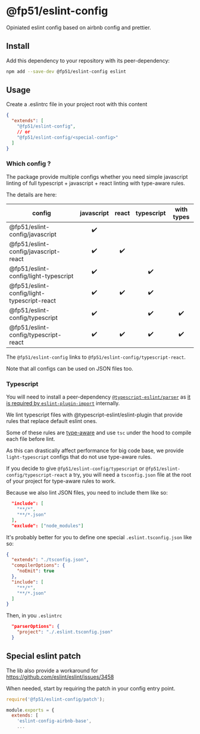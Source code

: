 # @fp51/eslint-config

Opiniated eslint config based on airbnb config and prettier.

## Install

Add this dependency to your repository with its peer-dependency:

```bash
npm add --save-dev @fp51/eslint-config eslint
```
## Usage

Create a .eslintrc file in your project root with this content

```json
{
  "extends": [
    "@fp51/eslint-config",
    // or
    "@fp51/eslint-config/<special-config>"
  ]
}
```

### Which config ?

The package provide multiple configs whether you need simple javascript linting 
of full typescript + javascript + react linting with type-aware rules.

The details are here:

| config                                            | javascript | react | typescript | with types |
|---------------------------------------------------|:----------:|:-----:|:----------:|:----------:|
| @fp51/eslint-config/javascript             |     ✔️     |       |            |            |
| @fp51/eslint-config/javascript-react       |     ✔️     |  ✔️   |            |            |
| @fp51/eslint-config/light-typescript       |     ✔️     |       |     ✔️     |            |
| @fp51/eslint-config/light-typescript-react |     ✔️     |  ✔️   |     ✔️     |            |
| @fp51/eslint-config/typescript             |     ✔️     |       |     ✔️     |     ✔️     |
| @fp51/eslint-config/typescript-react       |     ✔️     |  ✔️   |     ✔️     |     ✔️     |

The `@fp51/eslint-config` links to `@fp51/eslint-config/typescript-react`.

Note that all configs can be used on JSON files too.

### Typescript

You will need to install a peer-dependency [`@typescript-eslint/parser`](https://github.com/typescript-eslint/typescript-eslint/tree/master/packages/parser) 
as [it is required by `eslint-plugin-import`](https://github.com/benmosher/eslint-plugin-import#typescript)
internally.

We lint typescript files with @typescript-eslint/eslint-plugin that provide
rules that replace default eslint ones.

Some of these rules are
[type-aware](https://github.com/typescript-eslint/typescript-eslint/blob/3e06f0f0211549d7e5da5dfe73fbb521650ffc5d/docs/getting-started/linting/TYPED_LINTING.md) and  use `tsc` under the hood to compile each file before lint.

As this can drastically affect performance for big code base, we provide
`light-typescript` configs that do not use type-aware rules.

If you decide to give `@fp51/eslint-config/typescript` or
`@fp51/eslint-config/typescript-react` a try, you will need a
`tsconfig.json` file at the root of your project for type-aware rules to work.

Because we also lint JSON files, you need to include them like so:

```json
  "include": [
    "**/*",
    "**/*.json"
  ],
  "exclude": ["node_modules"]
```

It's probably better for you to define one special `.eslint.tsconfig.json` like
so: 

```json
{
  "extends": "./tsconfig.json",
  "compilerOptions": {
    "noEmit": true
  },
  "include": [
    "**/*",
    "**/*.json"
  ]
}
```

Then, in you `.eslintrc`

```json
  "parserOptions": {
    "project": "./.eslint.tsconfig.json"
  }
```


## Special eslint patch

The lib also provide a workaround for https://github.com/eslint/eslint/issues/3458

When needed, start by requiring the patch in your config entry point.

```js
require('@fp51/eslint-config/patch');

module.exports = {
  extends: [
    'eslint-config-airbnb-base',
    ...
```
